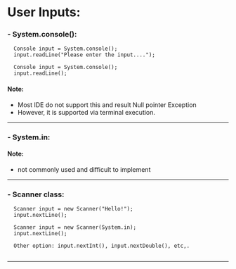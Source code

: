 # User Inputs:
### - System.console():
  ``` 
    Console input = System.console();
    input.readLine("Please enter the input....");
   
    Console input = System.console();
    input.readLine(); 
   ```
#### Note:
- Most IDE do not support this and result Null pointer Exception
- However, it is supported via terminal execution.
------
### - System.in:
#### Note: 
- not commonly used and difficult to implement
------
### - Scanner class:
```
  Scanner input = new Scanner("Hello!");
  input.nextLine();

  Scanner input = new Scanner(System.in);
  input.nextLine(); 
  
  Other option: input.nextInt(), input.nextDouble(), etc,.
  
 ```
------